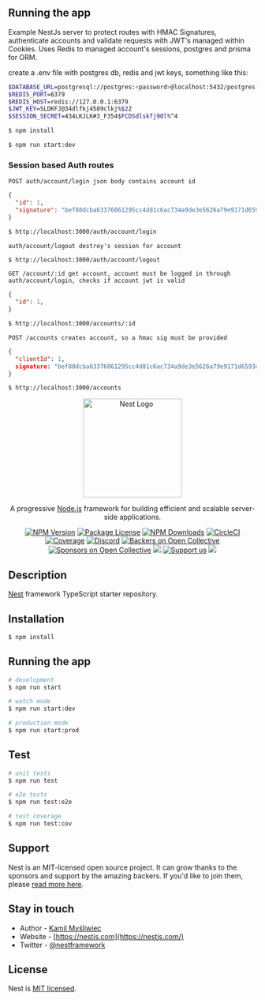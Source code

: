 ## Running the app

Example NestJs server to protect routes with HMAC Signatures, authenticate accounts and validate requests with JWT's managed within Cookies. Uses Redis to managed account's sessions, postgres and prisma for ORM.

create a .env file with postgres db, redis and jwt keys, something like this:

```bash
$DATABASE_URL=postgresql://postgres:<password>@localhost:5432/postgres?schema=public
$REDIS_PORT=6379
$REDIS_HOST=redis://127.0.0.1:6379
$JWT_KEY=SLDKFJ@34dlfkj4589clkj%$22
$SESSION_SECRET=434LKJLK#3_F354$FCDSdlskfj90l%^4
```

```bash
$ npm install
```

```bash
$ npm run start:dev
```

### Session based Auth routes

`POST auth/account/login json body contains account id`

```json
{
  "id": 1,
  "signature": "bef80dcba63376861295cc4d81c6ac734a9de3e5626a79e9171d6593ddc9fd5a"
}
```

```bash
$ http://localhost:3000/auth/account/login
```

`auth/account/logout destroy's session for account`

```bash
$ http://localhost:3000/auth/account/logout
```

`GET /account/:id get account, account must be logged in through auth/account/login, checks if account jwt is valid`

```json
{
  "id": 1,
}
```

```bash
$ http://localhost:3000/accounts/:id
```

`POST /accounts creates account, so a hmac sig must be provided`

```json
{
  "clientId": 1,
  signature: "bef80dcba63376861295cc4d81c6ac734a9de3e5626a79e9171d6593ddc9fd5a"
}
```

```bash
$ http://localhost:3000/accounts
```


<p align="center">
  <a href="http://nestjs.com/" target="blank"><img src="https://nestjs.com/img/logo-small.svg" width="200" alt="Nest Logo" /></a>
</p>

[circleci-image]: https://img.shields.io/circleci/build/github/nestjs/nest/master?token=abc123def456
[circleci-url]: https://circleci.com/gh/nestjs/nest

  <p align="center">A progressive <a href="http://nodejs.org" target="_blank">Node.js</a> framework for building efficient and scalable server-side applications.</p>
    <p align="center">
<a href="https://www.npmjs.com/~nestjscore" target="_blank"><img src="https://img.shields.io/npm/v/@nestjs/core.svg" alt="NPM Version" /></a>
<a href="https://www.npmjs.com/~nestjscore" target="_blank"><img src="https://img.shields.io/npm/l/@nestjs/core.svg" alt="Package License" /></a>
<a href="https://www.npmjs.com/~nestjscore" target="_blank"><img src="https://img.shields.io/npm/dm/@nestjs/common.svg" alt="NPM Downloads" /></a>
<a href="https://circleci.com/gh/nestjs/nest" target="_blank"><img src="https://img.shields.io/circleci/build/github/nestjs/nest/master" alt="CircleCI" /></a>
<a href="https://coveralls.io/github/nestjs/nest?branch=master" target="_blank"><img src="https://coveralls.io/repos/github/nestjs/nest/badge.svg?branch=master#9" alt="Coverage" /></a>
<a href="https://discord.gg/G7Qnnhy" target="_blank"><img src="https://img.shields.io/badge/discord-online-brightgreen.svg" alt="Discord"/></a>
<a href="https://opencollective.com/nest#backer" target="_blank"><img src="https://opencollective.com/nest/backers/badge.svg" alt="Backers on Open Collective" /></a>
<a href="https://opencollective.com/nest#sponsor" target="_blank"><img src="https://opencollective.com/nest/sponsors/badge.svg" alt="Sponsors on Open Collective" /></a>
  <a href="https://paypal.me/kamilmysliwiec" target="_blank"><img src="https://img.shields.io/badge/Donate-PayPal-ff3f59.svg"/></a>
    <a href="https://opencollective.com/nest#sponsor"  target="_blank"><img src="https://img.shields.io/badge/Support%20us-Open%20Collective-41B883.svg" alt="Support us"></a>
  <a href="https://twitter.com/nestframework" target="_blank"><img src="https://img.shields.io/twitter/follow/nestframework.svg?style=social&label=Follow"></a>
</p>
  <!--[![Backers on Open Collective](https://opencollective.com/nest/backers/badge.svg)](https://opencollective.com/nest#backer)
  [![Sponsors on Open Collective](https://opencollective.com/nest/sponsors/badge.svg)](https://opencollective.com/nest#sponsor)-->

## Description

[Nest](https://github.com/nestjs/nest) framework TypeScript starter repository.

## Installation

```bash
$ npm install
```

## Running the app

```bash
# development
$ npm run start

# watch mode
$ npm run start:dev

# production mode
$ npm run start:prod
```

## Test

```bash
# unit tests
$ npm run test

# e2e tests
$ npm run test:e2e

# test coverage
$ npm run test:cov
```

## Support

Nest is an MIT-licensed open source project. It can grow thanks to the sponsors and support by the amazing backers. If you'd like to join them, please [read more here](https://docs.nestjs.com/support).

## Stay in touch

- Author - [Kamil Myśliwiec](https://kamilmysliwiec.com)
- Website - [https://nestjs.com](https://nestjs.com/)
- Twitter - [@nestframework](https://twitter.com/nestframework)

## License

Nest is [MIT licensed](LICENSE).
